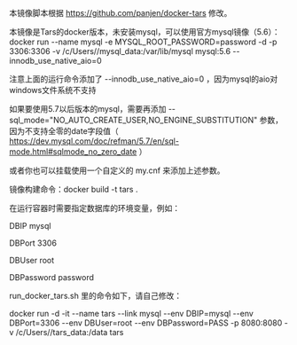 本镜像脚本根据 https://github.com/panjen/docker-tars 修改。

本镜像是Tars的docker版本，未安装mysql，可以使用官方mysql镜像（5.6）：
docker run --name mysql -e MYSQL_ROOT_PASSWORD=password -d -p 3306:3306 -v /c/Users/<ACCOUNT>/mysql_data:/var/lib/mysql mysql:5.6 --innodb_use_native_aio=0

注意上面的运行命令添加了 --innodb_use_native_aio=0 ，因为mysql的aio对windows文件系统不支持

如果要使用5.7以后版本的mysql，需要再添加 --sql_mode="NO_AUTO_CREATE_USER,NO_ENGINE_SUBSTITUTION" 参数，因为不支持全零的date字段值（ https://dev.mysql.com/doc/refman/5.7/en/sql-mode.html#sqlmode_no_zero_date ）

或者你也可以挂载使用一个自定义的 my.cnf 来添加上述参数。


镜像构建命令：docker build -t tars .


在运行容器时需要指定数据库的环境变量，例如：

DBIP mysql

DBPort 3306

DBUser root

DBPassword password

run_docker_tars.sh 里的命令如下，请自己修改：

docker run -d -it --name tars --link mysql --env DBIP=mysql --env DBPort=3306 --env DBUser=root --env DBPassword=PASS -p 8080:8080 -v /c/Users/<ACCOUNT>/tars_data:/data tars

